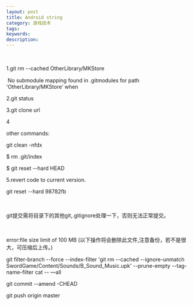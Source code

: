 ```yaml
---
layout: post
title: Android string
category: 游戏技术
tags: 
keywords: 
description: 
---
```


<span style="line-height:1.2;"> </span>

1.<span style="line-height:1.2;">git rm --cached
OtherLibrary/MKStore</span>

 No submodule mapping found in .gitmodules for path
'OtherLibrary/MKStore’ when 

2.git status

3.<span style="line-height:1.2;">git clone url</span>

4

other commands:

git clean -nfdx

\$ rm .git/index

\$ git reset --hard HEAD

5.revert code to current version.

git reset --hard 98782fb

 

git提交需将目录下的其他git,.gitignore处理一下，否则无法正常提交。

 

error:file size limit of 100 MB
(以下操作将会删除此文件,注意备份，若不是很大，可压缩后上传。)

git filter-branch --force --index-filter 'git
rm --cached --ignore-unmatch
SwordGame/Content/Sounds/B\_Sound\_Music.upk' --prune-empty --tag-name-filter
cat -- —all

git commit --amend -CHEAD

git push origin master


